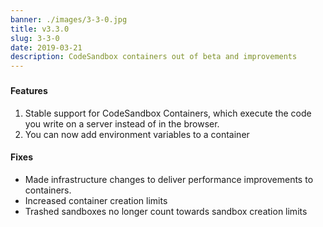```yaml
---
banner: ./images/3-3-0.jpg
title: v3.3.0
slug: 3-3-0
date: 2019-03-21
description: CodeSandbox containers out of beta and improvements
---
```


### 

#### Features

1. Stable support for CodeSandbox Containers, which execute the code you write
   on a server instead of in the browser.
2. You can now add environment variables to a container

#### Fixes

- Made infrastructure changes to deliver performance improvements to containers.
- Increased container creation limits
- Trashed sandboxes no longer count towards sandbox creation limits
